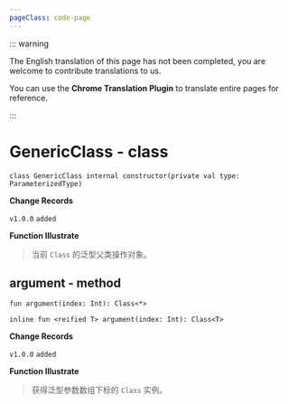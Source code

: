 ```yaml
---
pageClass: code-page
---
```


::: warning

The English translation of this page has not been completed, you are welcome to contribute translations to us.

You can use the **Chrome Translation Plugin** to translate entire pages for reference.

:::

# GenericClass <span class="symbol">- class</span>

```kotlin:no-line-numbers
class GenericClass internal constructor(private val type: ParameterizedType)
```

**Change Records**

`v1.0.0` `added`

**Function Illustrate**

> 当前 `Class` 的泛型父类操作对象。

## argument <span class="symbol">- method</span>

```kotlin:no-line-numbers
fun argument(index: Int): Class<*>
```

```kotlin:no-line-numbers
inline fun <reified T> argument(index: Int): Class<T>
```

**Change Records**

`v1.0.0` `added`

**Function Illustrate**

> 获得泛型参数数组下标的 `Class` 实例。